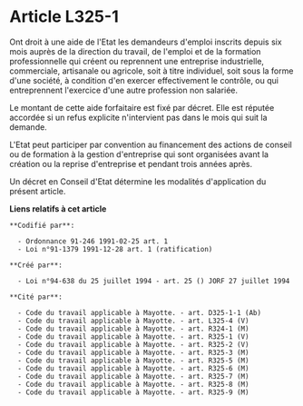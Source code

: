 # Article L325-1

Ont droit à une aide de l'Etat les demandeurs d'emploi inscrits depuis six mois auprès de la direction du travail, de
l'emploi et de la formation professionnelle qui créent ou reprennent une entreprise industrielle, commerciale, artisanale ou
agricole, soit à titre individuel, soit sous la forme d'une société, à condition d'en exercer effectivement le contrôle, ou
qui entreprennent l'exercice d'une autre profession non salariée.

Le montant de cette aide forfaitaire est fixé par décret. Elle est réputée accordée si un refus explicite n'intervient pas
dans le mois qui suit la demande.

L'Etat peut participer par convention au financement des actions de conseil ou de formation à la gestion d'entreprise qui
sont organisées avant la création ou la reprise d'entreprise et pendant trois années après.

Un décret en Conseil d'Etat détermine les modalités d'application du présent article.

**Liens relatifs à cet article**

	**Codifié par**:

	  - Ordonnance 91-246 1991-02-25 art. 1
	  - Loi n°91-1379 1991-12-28 art. 1 (ratification)

	**Créé par**:

	  - Loi n°94-638 du 25 juillet 1994 - art. 25 () JORF 27 juillet 1994

	**Cité par**:

	  - Code du travail applicable à Mayotte. - art. D325-1-1 (Ab)
	  - Code du travail applicable à Mayotte. - art. L325-4 (V)
	  - Code du travail applicable à Mayotte. - art. R324-1 (M)
	  - Code du travail applicable à Mayotte. - art. R325-1 (V)
	  - Code du travail applicable à Mayotte. - art. R325-2 (V)
	  - Code du travail applicable à Mayotte. - art. R325-3 (M)
	  - Code du travail applicable à Mayotte. - art. R325-5 (M)
	  - Code du travail applicable à Mayotte. - art. R325-6 (M)
	  - Code du travail applicable à Mayotte. - art. R325-7 (M)
	  - Code du travail applicable à Mayotte. - art. R325-8 (M)
	  - Code du travail applicable à Mayotte. - art. R325-9 (M)

